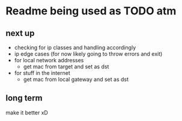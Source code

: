 # Readme being used as TODO atm

## next up

- checking for ip classes and handling accordingly
- ip edge cases (for now likely going to throw errors and exit)
- for local network addresses
  - get mac from target and set as dst
- for stuff in the internet
  - get mac from local gateway and set as dst

## long term

make it better xD
